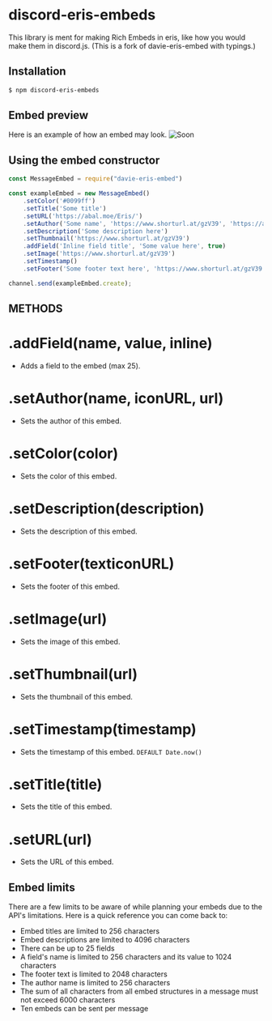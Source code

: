 # discord-eris-embeds

This library is ment for making Rich Embeds in eris, like how you would make them in discord.js. (This is a fork of davie-eris-embed with typings.)

## Installation 

```bash 
$ npm discord-eris-embeds
```

## Embed preview

Here is an example of how an embed may look.
![Soon](https://cdn.discordapp.com/attachments/858061697251803166/892054755730415626/Capture.PNG)


## Using the embed constructor

```javascript
const MessageEmbed = require("davie-eris-embed")

const exampleEmbed = new MessageEmbed()
	.setColor('#0099ff')
	.setTitle('Some title')
	.setURL('https://abal.moe/Eris/')
	.setAuthor('Some name', 'https://www.shorturl.at/gzV39', 'https://abal.moe/Eris/')
	.setDescription('Some description here')
	.setThumbnail('https://www.shorturl.at/gzV39')
	.addField('Inline field title', 'Some value here', true)
	.setImage('https://www.shorturl.at/gzV39')
	.setTimestamp()
	.setFooter('Some footer text here', 'https://www.shorturl.at/gzV39');

channel.send(exampleEmbed.create);
```


## METHODS

# .addField(name, value, inline)
- Adds a field to the embed (max 25).

# .setAuthor(name, iconURL, url)
- Sets the author of this embed.

# .setColor(color)
- Sets the color of this embed.

# .setDescription(description)
- Sets the description of this embed.

# .setFooter(texticonURL)
- Sets the footer of this embed.

# .setImage(url)
- Sets the image of this embed.

# .setThumbnail(url)
- Sets the thumbnail of this embed.

# .setTimestamp(timestamp)
- Sets the timestamp of this embed.
``DEFAULT Date.now()``

# .setTitle(title)
- Sets the title of this embed.

# .setURL(url)
- Sets the URL of this embed.



## Embed limits

There are a few limits to be aware of while planning your embeds due to the API's limitations. Here is a quick reference you can come back to:

- Embed titles are limited to 256 characters
- Embed descriptions are limited to 4096 characters
- There can be up to 25 fields
- A field's name is limited to 256 characters and its value to 1024 characters
- The footer text is limited to 2048 characters
- The author name is limited to 256 characters
- The sum of all characters from all embed structures in a message must not exceed 6000 characters
- Ten embeds can be sent per message